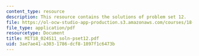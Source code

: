 ```yaml
---
content_type: resource
description: This resource contains the solutions of problem set 12.
file: https://ol-ocw-studio-app-production.s3.amazonaws.com/courses/18-024-multivariable-calculus-with-theory-spring-2011/3ae7ae41a3031786dcf81897f1c6473b_MIT18_024S11_soln-pset12.pdf
file_type: application/pdf
resourcetype: Document
title: MIT18_024S11_soln-pset12.pdf
uid: 3ae7ae41-a303-1786-dcf8-1897f1c6473b
---
```

